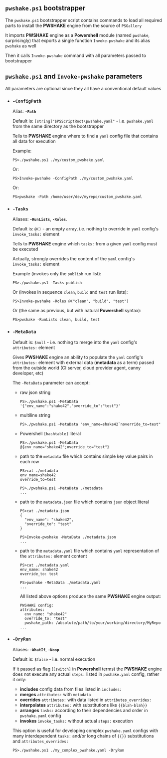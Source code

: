 ## `pwshake.ps1` **bootstrapper**

The `pwshake.ps1` bootstrapper script contains commands to load all required parts to install the **PWSHAKE** engine from the source of `PSGallery`

It imports **PWSHAKE** engine as a **Powershell** module (named `pwshake`, surprisingly) that exports a single function `Invoke-pwshake` and its alias `pwshake` as well

Then it calls `Invoke-pwshake` command with all parameters passed to bootstrapper

## `pwshake.ps1` and `Invoke-pwshake` **parameters**
All parameters are optional since they all have a conventional default values

* ### **`-ConfigPath`**

  Alias: **`-Path`**

  Default is: `[string]"$PSScriptRoot\pwshake.yaml"` - i.e. `pwshake.yaml` from the same directory as the bootstrapper
  
  Tells to **PWSHAKE** engine where to find a `yaml` config file that contains all data for execution

  Example:
  ```
  PS>./pwshake.ps1 ./my/custom_pwshake.yaml
  ```
  Or:
  ```
  PS>Invoke-pwshake -ConfigPath ./my/custom_pwshake.yaml
  ```
  Or:
  ```
  PS>pwshake -Path /home/user/dev/myrepo/custom_pwshake.yaml
  ```
  
* ### **`-Tasks`**
  Aliases: **`-RunLists`**, **`-Roles`**.

  Default is: `@()` - an empty array, i.e. nothing to override in `yaml` config's `invoke_tasks:` element

  Tells to **PWSHAKE** engine which `tasks:` from a given `yaml` config must be executed
  
  Actually, strongly overrides the content of the `yaml` config's `invoke_tasks:` element

  Example (invokes only the `publish` run list):
  ```
  PS>./pwshake.ps1 -Tasks publish
  ```
  Or (invokes in sequence `clean`, `build` and `test` run lists):
  ```
  PS>Invoke-pwshake -Roles @("clean", "build", "test")
  ```
  Or (the same as previous, but with natural **Powershell** syntax):
  ```
  PS>pwshake -RunLists clean, build, test
  ```

* ### **`-MetaData`**
  Default is: `$null` - i.e. nothing to merge into the `yaml` config's `attributes:` element

  Gives **PWSHAKE** engine an ability to populate the `yaml` config's `attributes:` element with external data (**metadata** as a term) passed from the outside world (CI server, cloud provider agent, canny developer, etc)

  The `-MetaData` parameter can accept:
  * raw json string
    ```
    PS>./pwshake.ps1 -MetaData '{"env_name":"shake42","override_to":"test"}'
    ```
  * multiline string
    ```
    PS>./pwshake.ps1 -MetaData "env_name=shake42`noverride_to=test"
    ```
  * Powershell `[hashtable]` literal
    ```
    PS>./pwshake.ps1 -MetaData @{env_name="shake42";override_to="test"}
    ```
  * path to the `metadata` file which contains simple key value pairs in each row
    ```
    PS>cat ./metadata
    env_name=shake42
    override_to=test

    PS>./pwshake.ps1 -MetaData ./metadata
    ...
    ```
  * path to the `metadata.json` file which contains `json` object literal
    ```
    PS>cat ./metadata.json
    {
      "env_name": "shake42",
      "override_to": "test"
    }

    PS>Invoke-pwshake -MetaData ./metadata.json
    ...
    ```
  * path to the `metadata.yaml` file which contains `yaml` representation of the `attributes:` element content
    ```
    PS>cat ./metadata.yaml
    env_name: shake42
    override_to: test

    PS>pwshake -MetaData ./metadata.yaml
    ...
    ```
    All listed above options produce the same **PWSHAKE** engine output:
    ```
    PWSHAKE config:
    attributes:
      env_name: "shake42"
      override_to: "test"
      pwshake_path: /absolute/path/to/your/working/directory/MyRepo
    ...
    ```

* ### **`-DryRun`**

  Aliases: **`-WhatIf`**, **`-Noop`**

  Default is: `$false` - i.e. normal execution

  If it passed as flag (`[switch]` in **Powershell** terms) the **PWSHAKE** engine does not execute any actual `steps:` listed in `pwshake.yaml` config, rather it only:
  * **includes** config data from files listed in `includes:`
  * **merges** `attributes:` with `metadata`
  * **overrides** `attributes:` with data listed in `attributes_overrides:`
  * **interpolates** `attributes:` with substitutions like `{{blah-blah}}`
  * **arranges** `tasks:` according to their dependencies and order in `pwshake.yaml` config  
  * **invokes** `invoke_tasks:` without actual `steps:` execution

  This option is useful for developing complex `pwshake.yaml` configs with many interdependent `tasks:` and/or long chains of `{{}}` substitutions and `attributes_overrides:`
  ```
  PS>./pwshake.ps1 ./my_complex_pwshake.yaml -DryRun
  ```
